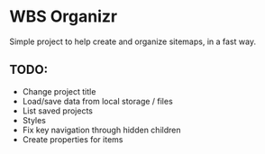 # WBS Organizr
Simple project to help create and organize sitemaps, in a fast way.

## TODO:
- Change project title
- Load/save data from local storage / files
- List saved projects
- Styles
- Fix key navigation through hidden children
- Create properties for items
